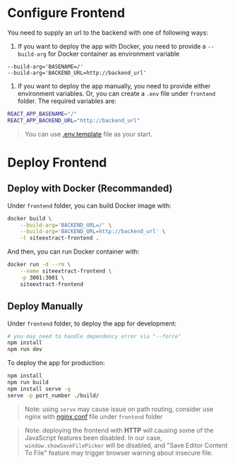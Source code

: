 # Configure Frontend

You need to supply an url to the backend with one of following ways:

1. If you want to deploy the app with Docker, you need to provide a `--build-arg` for Docker container as environment variable

```
--build-arg='BASENAME=/'
--build-arg='BACKEND_URL=http://backend_url'
```

1. If you want to deploy the app manually, you need to provide either environment variables. Or, you can create a `.env` file under `frontend` folder. The required variables are:

```sh
REACT_APP_BASENAME="/"
REACT_APP_BACKEND_URL="http://backend_url"
```

> You can use [.env.template](./.env.template) file as your start.

# Deploy Frontend

## Deploy with Docker (Recommanded)

Under `frontend` folder, you can build Docker image with:

```sh
docker build \
    --build-arg='BACKEND_URL=/' \
    --build-arg='BACKEND_URL=http://backend_url' \
    -t siteextract-frontend .
```

And then, you can run Docker container with:

```sh
docker run -d --rm \
    --name siteextract-frontend \
    -p 3001:3001 \
    siteextract-frontend
```

## Deploy Manually

Under `frontend` folder, to deploy the app for development:

```sh
# you may need to handle dependency error via "--force"
npm install
npm run dev
```

To deploy the app for production:

```sh
npm install
npm run build
npm install serve -g
serve -p port_number ./build/
```

> Note: using `serve` may cause issue on path routing, consider use nginx with [nginx.conf](./nginx.conf) file under `frontend` folder

> Note: deploying the frontend with **HTTP** will causing some of the JavaScript features been disabled.
> In our case, `window.showSaveFilePicker` will be disabled, and "Save Editor Content To File" feature may
> trigger browser warning about insecure file.